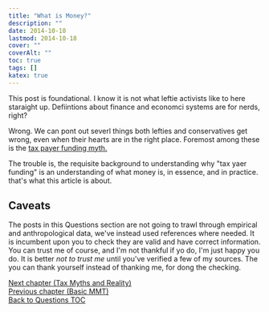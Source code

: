 ```yaml
---
title: "What is Money?"
description: ""
date: 2014-10-18
lastmod: 2014-10-18
cover: ""
coverAlt: ""
toc: true
tags: []
katex: true
---
```


This post is foundational. I know it is not what leftie activists like to here staraight up. Defiintions about finance and economci systems are for nerds, right?

Wrong. We can pont out severl things both lefties and conservatives get wrong, even when their hearts are in the right place. 
Foremost among these is the [tax payer funding myth.](3_tax_myths.md)

The trouble is, the requisite background to understanding why "tax yaer funding" is an understanding of what money is, in essence, and in practice. 
that's what this article is about.


## Caveats

The posts in this Questions section are not going to trawl through empirical and anthropological data, we've instead  used references where needed. 
It is incumbent upon you to check they are valid and have correct information. 
You can trust me of course, and I'm not thankful if yo do, I'm just happy you do. 
It is better *not to trust me* until you've verified a few of my sources.
The you can thank yourself instead of thanking me, for dong the checking.



[Next chapter (Tax Myths and Reality)](../3_tax_myths)  
[Previous chapter (Basic MMT)](../1_basic_ohangapai)  
[Back to Questions TOC](../)
